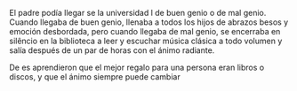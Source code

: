 El padre podía llegar se la universidad l de buen genio o de mal genio. Cuando llegaba de buen genio, llenaba a todos los hijos de abrazos besos y emoción desbordada, pero cuando llegaba de mal genio, se encerraba en silêncio en la biblioteca a leer y escuchar música clásica a todo volumen y salía después de un par de horas con el ánimo radiante.

De es aprendieron que el mejor regalo para una persona eran libros o discos, y que el ánimo siempre puede cambiar
